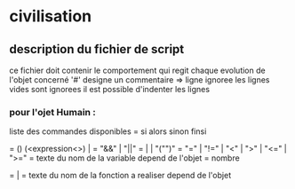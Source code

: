 # civilisation


## description du fichier de script
ce fichier doit contenir le comportement qui regit chaque evolution de l'objet concerné
'#' designe un commentaire => ligne ignoree
les lignes vides sont ignorees
il est possible d'indenter les lignes

### pour l'ojet Humain :
liste des commandes disponibles 
<test> = si <expression> alors <ListeCommandes> sinon <ListeCommandes> finsi

<expression> = (<expression>) <operateur> (<expression<>) | <item> <opTest> <item>
<operateur> = "&&" | "||"
<item> = <variable> | <valeur> | "("<expression>")"
<opTest> = "=" | "!=" | "<" | ">" | "<=" | ">="
<Variable> = texte du nom de la variable depend de l'objet
<valeur> = nombre

<listeCommandes> = <commande> | <listeCommandes>
<commande> = texte du nom de la fonction a realiser depend de l'objet